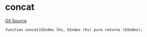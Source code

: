 # concat
[Git Source](https://github.com/lidofinance/community-staking-module/blob/d9f9dfd1023f7776110e7eb983ac3b5174e93893/src/lib/GIndex.sol)


```solidity
function concat(GIndex lhs, GIndex rhs) pure returns (GIndex);
```

